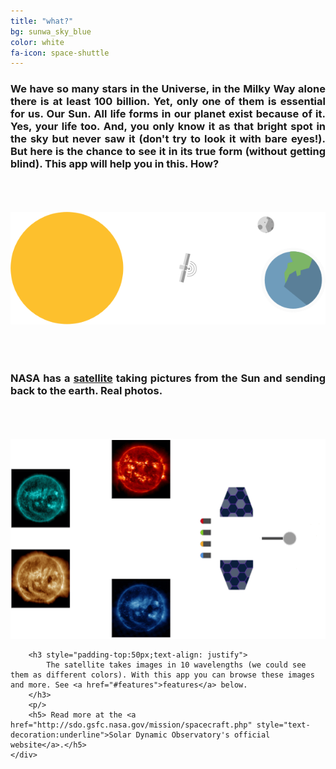 ```yaml
---
title: "what?"
bg: sunwa_sky_blue
color: white
fa-icon: space-shuttle
---
```


<div>	
	<div class="center">
		<h3 style="padding-bottom:50px;text-align: justify">
			We have so many stars in the Universe, in the Milky Way alone there is at least 100 billion. Yet, only one of them is essential for us. Our Sun. All life forms in our planet exist because of it. Yes, your life too. And, you only know it as that bright spot in the sky but never saw it (don't try to look it with bare eyes!). But here is the chance to see it in its true form (without getting blind). This app will help you in this. How?
		</h3>
		<img src="img/sun_satellite_earth.png">
		<h3 style="padding-top:50px;text-align: justify">
			NASA has a <a href="http://sdo.gsfc.nasa.gov/mission/spacecraft.php">satellite</a> taking pictures from the Sun and sending back to the earth. Real photos. 
		</h3>
		<div style="padding-top:50px" class="center">
			<img src="img/satellite_and_images.png">
		</div >

		<h3 style="padding-top:50px;text-align: justify">
			The satellite takes images in 10 wavelengths (we could see them as different colors). With this app you can browse these images and more. See <a href="#features">features</a> below.
		</h3>
		<p/>
		<h5> Read more at the <a href="http://sdo.gsfc.nasa.gov/mission/spacecraft.php" style="text-decoration:underline">Solar Dynamic Observatory's official website</a>.</h5>
	</div>
</div>